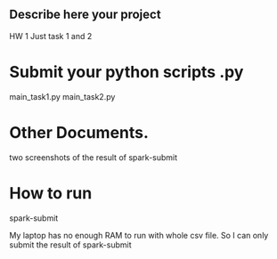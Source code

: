 

## Describe here your project

HW 1
Just task 1 and 2

# Submit your python scripts .py 

main_task1.py
main_task2.py

# Other Documents. 

two screenshots of the result of spark-submit 


# How to run  

spark-submit 

My laptop has no enough RAM to run with whole csv file. So I can only submit the result of spark-submit



